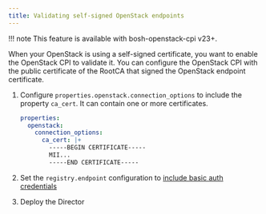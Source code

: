 ```yaml
---
title: Validating self-signed OpenStack endpoints
---
```


!!! note
    This feature is available with bosh-openstack-cpi v23+.

When your OpenStack is using a self-signed certificate, you want to enable the OpenStack CPI to validate it. You can configure the OpenStack CPI with the public certificate of the RootCA that signed the OpenStack endpoint certificate.

1. Configure `properties.openstack.connection_options` to include the property `ca_cert`. It can contain one or more certificates.

    ```yaml
    properties:
      openstack:
        connection_options:
          ca_cert: |+
            -----BEGIN CERTIFICATE-----
            MII...
            -----END CERTIFICATE-----
    ```

1. Set the `registry.endpoint` configuration to [include basic auth credentials](openstack-registry.md)

1. Deploy the Director
